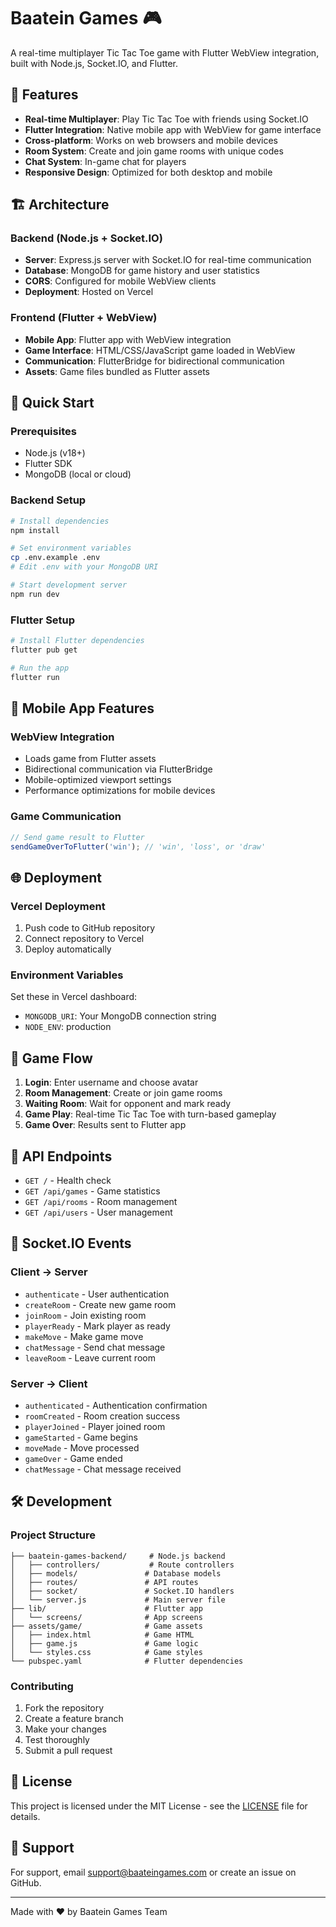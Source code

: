 # Baatein Games 🎮

A real-time multiplayer Tic Tac Toe game with Flutter WebView integration, built with Node.js, Socket.IO, and Flutter.

## 🌟 Features

- **Real-time Multiplayer**: Play Tic Tac Toe with friends using Socket.IO
- **Flutter Integration**: Native mobile app with WebView for game interface
- **Cross-platform**: Works on web browsers and mobile devices
- **Room System**: Create and join game rooms with unique codes
- **Chat System**: In-game chat for players
- **Responsive Design**: Optimized for both desktop and mobile

## 🏗️ Architecture

### Backend (Node.js + Socket.IO)
- **Server**: Express.js server with Socket.IO for real-time communication
- **Database**: MongoDB for game history and user statistics
- **CORS**: Configured for mobile WebView clients
- **Deployment**: Hosted on Vercel

### Frontend (Flutter + WebView)
- **Mobile App**: Flutter app with WebView integration
- **Game Interface**: HTML/CSS/JavaScript game loaded in WebView
- **Communication**: FlutterBridge for bidirectional communication
- **Assets**: Game files bundled as Flutter assets

## 🚀 Quick Start

### Prerequisites
- Node.js (v18+)
- Flutter SDK
- MongoDB (local or cloud)

### Backend Setup
```bash
# Install dependencies
npm install

# Set environment variables
cp .env.example .env
# Edit .env with your MongoDB URI

# Start development server
npm run dev
```

### Flutter Setup
```bash
# Install Flutter dependencies
flutter pub get

# Run the app
flutter run
```

## 📱 Mobile App Features

### WebView Integration
- Loads game from Flutter assets
- Bidirectional communication via FlutterBridge
- Mobile-optimized viewport settings
- Performance optimizations for mobile devices

### Game Communication
```javascript
// Send game result to Flutter
sendGameOverToFlutter('win'); // 'win', 'loss', or 'draw'
```

## 🌐 Deployment

### Vercel Deployment
1. Push code to GitHub repository
2. Connect repository to Vercel
3. Deploy automatically

### Environment Variables
Set these in Vercel dashboard:
- `MONGODB_URI`: Your MongoDB connection string
- `NODE_ENV`: production

## 🎯 Game Flow

1. **Login**: Enter username and choose avatar
2. **Room Management**: Create or join game rooms
3. **Waiting Room**: Wait for opponent and mark ready
4. **Game Play**: Real-time Tic Tac Toe with turn-based gameplay
5. **Game Over**: Results sent to Flutter app

## 🔧 API Endpoints

- `GET /` - Health check
- `GET /api/games` - Game statistics
- `GET /api/rooms` - Room management
- `GET /api/users` - User management

## 📡 Socket.IO Events

### Client → Server
- `authenticate` - User authentication
- `createRoom` - Create new game room
- `joinRoom` - Join existing room
- `playerReady` - Mark player as ready
- `makeMove` - Make game move
- `chatMessage` - Send chat message
- `leaveRoom` - Leave current room

### Server → Client
- `authenticated` - Authentication confirmation
- `roomCreated` - Room creation success
- `playerJoined` - Player joined room
- `gameStarted` - Game begins
- `moveMade` - Move processed
- `gameOver` - Game ended
- `chatMessage` - Chat message received

## 🛠️ Development

### Project Structure
```
├── baatein-games-backend/     # Node.js backend
│   ├── controllers/           # Route controllers
│   ├── models/               # Database models
│   ├── routes/               # API routes
│   ├── socket/               # Socket.IO handlers
│   └── server.js             # Main server file
├── lib/                      # Flutter app
│   └── screens/              # App screens
├── assets/game/              # Game assets
│   ├── index.html            # Game HTML
│   ├── game.js               # Game logic
│   └── styles.css            # Game styles
└── pubspec.yaml              # Flutter dependencies
```

### Contributing
1. Fork the repository
2. Create a feature branch
3. Make your changes
4. Test thoroughly
5. Submit a pull request

## 📄 License

This project is licensed under the MIT License - see the [LICENSE](LICENSE) file for details.

## 🤝 Support

For support, email support@baateingames.com or create an issue on GitHub.

---

Made with ❤️ by Baatein Games Team
